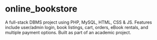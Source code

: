 # online_bookstore
A full-stack DBMS project using PHP, MySQL, HTML, CSS & JS. Features include user/admin login, book listings, cart, orders, eBook rentals, and multiple payment options. Built as part of an academic project.
